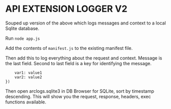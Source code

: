 # API EXTENSION LOGGER V2

Souped up version of the above which logs messages and context to a local Sqlite database.

Run `node app.js`

Add the contents of `manifest.js` to the existing manifest file.

Then add this to log everything about the request and context. Message is the last field. Second to last field is a key for identifying the message.

```global.arcLog(context, "http.commerce.catalog.storefront.shipping.requestRates.before", "start", {
    var1: value1
    var2: value2
})
```

Then open arclogs.sqlite3 in DB Browser for SQLite, sort by timestamp descending. This will show you the request, response, headers, exec functions available.